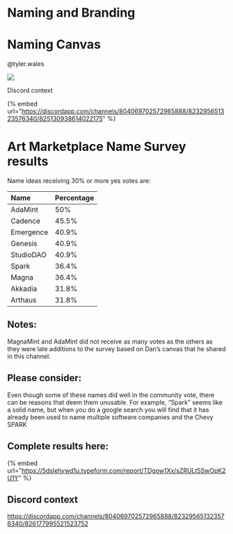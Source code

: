 # Naming and Branding

# Naming Canvas

@tyler.wales

![](https://cdn.discordapp.com/attachments/823295651323576340/825130938388054036/NamingCanvas_artmarketplacemvp.png)

Discord context

{% embed url="https://discordapp.com/channels/804069702572965888/823295651323576340/825130938614022175" %}

# Art Marketplace Name Survey results

Name ideas receiving 30% or more yes votes are:

| **Name** | **Percentage** |
| :--- | :--- |
| AdaMint|  50%|
| Cadence | 45.5% |
| Emergence | 40.9% | 
| Genesis | 40.9% |
| StudioDAO | 40.9% |
| Spark | 36.4% |
| Magna | 36.4% |
| Akkadia | 31.8% |
| Arthaus | 31.8% |
 
## Notes:
MagnaMint and AdaMint did not receive as many votes as the others as they were late additions to the survey based on Dan’s canvas that he shared in this channel.

## Please consider:

Even though some of these names did well in the community vote, there can be reasons that deem them unusable.  For example, “Spark” seems like a solid name, but when you do a google search you will find that it has already been used to name multiple software companies and the Chevy SPARK

## Complete results here:

{% embed url="https://5dslehywd1u.typeform.com/report/TDgow1Xx/sZRULt5SwOpK2U1Y" %}

## Discord context

https://discordapp.com/channels/804069702572965888/823295651323576340/826177995521523752
